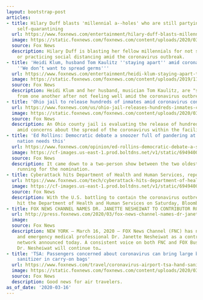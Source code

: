 ```yaml
---
layout: bootstrap-post
articles:
- title: Hilary Duff blasts 'millennial a--holes' who are still partying instead of
    self-quarantining
  url: https://www.foxnews.com/entertainment/hilary-duff-blasts-millennials-still-partying-instead-quaranting
  image: https://static.foxnews.com/foxnews.com/content/uploads/2020/03/Screen-Shot-2020-03-16-at-8.48.26-AM.png
  source: Fox News
  description: Hilary Duff is blasting her fellow millennials for not self-quarantining
    or practicing social distancing amid the coronavirus outbreak.
- title: 'Heidi Klum, husband Tom Kaulitz ''staying apart'' amid coronavirus outbreak:
    ''We don’t want to spread germs'''
  url: https://www.foxnews.com/entertainment/heidi-klum-staying-apart-tom-kaulitz-coronavirus
  image: https://static.foxnews.com/foxnews.com/content/uploads/2019/11/GettyImages-1189905589.jpg
  source: Fox News
  description: Heidi Klum and her husband, musician Tom Kaulitz, are "staying apart"
    from one another after not feeling well amid the coronavirus outbreak.
- title: 'Ohio jail to release hundreds of inmates amid coronavirus concerns: reports'
  url: https://www.foxnews.com/us/ohio-jail-releases-hundreds-inmates-coronavirus
  image: https://static.foxnews.com/foxnews.com/content/uploads/2020/03/Cuyahoga-County-Justice-Center-in-Ohio-1-Google-Maps.jpg
  source: Fox News
  description: An Ohio county jail is evaluating the release of hundreds of inmates
    amid concerns about the spread of the coronavirus within the facility.
- title: 'Ed Rollins: Democratic debate a snoozer full of pandering at a time when
    nation needs this'
  url: https://www.foxnews.com/opinion/ed-rollins-democratic-debate-a-snoozer-when-what-nation-needs-is-true-presidential-leadership
  image: https://cf-images.us-east-1.prod.boltdns.net/v1/static/694940094001/30576c13-c2bb-4301-87b0-320b1b250b0e/a56ab4e0-157c-4a45-923f-9afd304bc1df/1280x720/match/image.jpg
  source: Fox News
  description: It came down to a two-person show between the two oldest candidates
    running for the nomination.
- title: Cyberattack hits Department of Health and Human Services, report says
  url: https://www.foxnews.com/tech/cyberattack-hits-department-of-health-and-human-services-report-says
  image: https://cf-images.us-east-1.prod.boltdns.net/v1/static/694940094001/21c5b3eb-71bd-4527-bd81-d4018df79abb/f2b8a72e-2339-4a1a-aeab-24b962a4d9e5/1280x720/match/image.jpg
  source: Fox News
  description: With the U.S. battling to contain the coronavirus outbreak, a cyber-attack
    hit the Department of Health and Human Services on Saturday, Bloomberg reports.
- title: FOX NEWS CHANNEL NAMES DR. JANETTE NESHEIWAT TO CONTRIBUTOR ROLE
  url: http://press.foxnews.com/2020/03/fox-news-channel-names-dr-janette-nesheiwat-to-contributor-role/
  image: 
  source: Fox News
  description: NEW YORK – March 16, 2020 – FOX News Channel (FNC) has named family
    and emergency medical professional Dr. Janette Nesheiwat as a contributor, the
    network announced today. A consistent voice on both FNC and FOX Business Network,
    Dr. Nesheiwat will continue to…
- title: 'TSA: Passengers concerned about coronavirus can bring large bottles of hand
    sanitizer in carry-on bags'
  url: https://www.foxnews.com/travel/coronavirus-airport-tsa-hand-sanitizer-bags
  image: https://static.foxnews.com/foxnews.com/content/uploads/2020/03/e9b47e39-iStock-471204355.jpg
  source: Fox News
  description: Good news for air travelers.
as_of_date: '2020-03-16'
---
```


